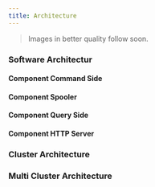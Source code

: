 ```yaml
---
title: Architecture
---
```


> Images in better quality follow soon.

### Software Architectur


#### Component Command Side



#### Component Spooler


#### Component Query Side



#### Component HTTP Server



### Cluster Architecture



### Multi Cluster Architecture
